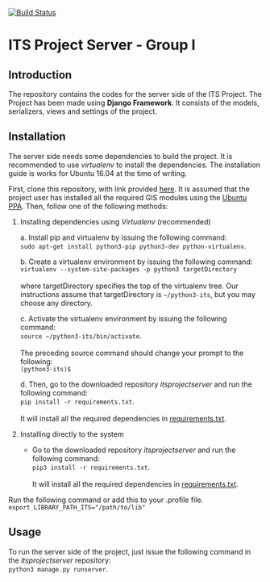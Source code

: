 [![Build Status](https://travis-ci.org/vaishnavm217/itsprojectserver.svg?branch=master)](https://travis-ci.org/vaishnavm217/itsprojectserver)
# ITS Project Server - Group I

## Introduction

The repository contains the codes for the server side of the ITS Project. The Project has been made using **Django Framework**. It consists of the models, serializers, views and settings of the project. 

## Installation

The server side needs some dependencies to build the project. It is recommended to use _virtualenv_ to install the dependencies. The installation guide is works for Ubuntu 16.04 at the time of writing.

First, clone this repository, with link provided [here](https://github.com/vaishnavm217/itsprojectserver.git). It is assumed that the project user has installed all the required GIS modules using the [Ubuntu PPA](https://launchpad.net/~ubuntugis/+archive/ubuntu/ppa). Then, follow one of the following methods:

1. Installing dependencies using _Virtualenv_ (recommended)

    a. Install pip and virtualenv by issuing the following command: <br>
        ```sudo apt-get install python3-pip python3-dev python-virtualenv```.
    
    b. Create a virtualenv environment by issuing the following command: <br>
          ```virtualenv --system-site-packages -p python3 targetDirectory``` <br> <br> where targetDirectory specifies the top of the virtualenv tree. Our instructions assume that targetDirectory is ```~/python3-its```, but you may choose any directory.
          
    c. Activate the virtualenv environment by issuing the following command: <br>
          ```source ~/python3-its/bin/activate```. <br><br> The preceding source command should change your prompt to the following:<br>
          ```(python3-its)$ ```
          
    d. Then, go to the downloaded repository _itsprojectserver_ and run the following command: <br>
        ```pip install -r requirements.txt```. <br><br> It will install all the required dependencies in [requirements.txt](https://github.com/vaishnavm217/itsprojectserver/blob/master/requirements.txt).
  
2. Installing directly to the system
    
    - Go to the downloaded repository _itsprojectserver_ and run the following command: <br>
        ```pip3 install -r requirements.txt```. <br><br> It will install all the required dependencies in [requirements.txt](https://github.com/vaishnavm217/itsprojectserver/blob/master/requirements.txt).
 
Run the following command or add this to your .profile file.<br>
    ```export LIBRARY_PATH_ITS="/path/to/lib"```
        
## Usage

To run the server side of the project, just issue the following command in the _itsprojectserver_ repository:<br>
```python3 manage.py runserver```.

    
    
